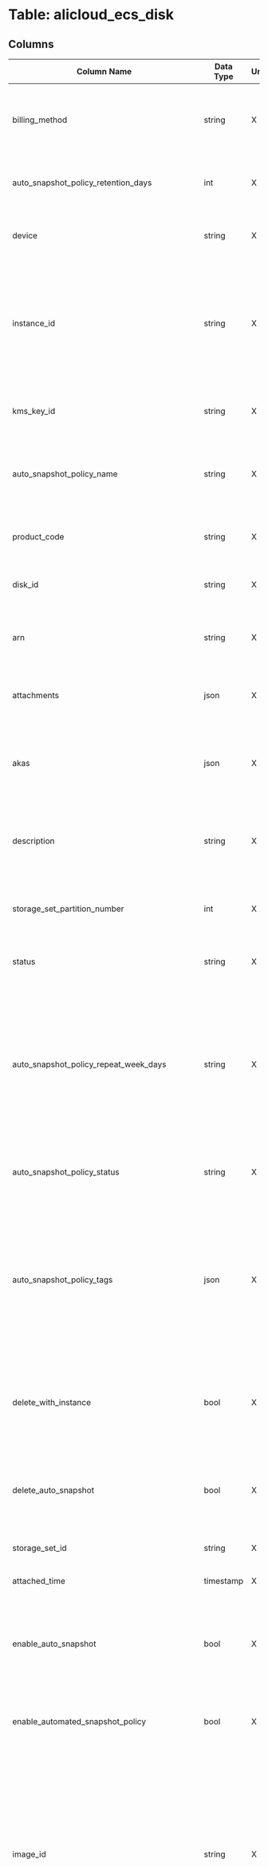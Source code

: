 # Table: alicloud_ecs_disk

## Columns 

|  Column Name   |  Data Type  | Uniq | Nullable | Description | 
|  ----  | ----  | ----  | ----  | ---- | 
| billing_method | string | X | √ | The billing method of the disk. Possible values are: PrePaid and PostPaid. | 
| auto_snapshot_policy_retention_days | int | X | √ | The retention period of the automatic snapshot. | 
| device | string | X | √ | The device name of the disk on its associated instance. | 
| instance_id | string | X | √ | The ID of the instance to which the disk is attached. This parameter has a value only when the value of Status is In_use. | 
| kms_key_id | string | X | √ | The device name of the disk on its associated instance. | 
| auto_snapshot_policy_name | string | X | √ | The name of the automatic snapshot policy applied to the disk. | 
| product_code | string | X | √ | The product code in Alibaba Cloud Marketplace. | 
| disk_id | string | X | √ | An unique identifier for the resource. | 
| arn | string | X | √ | The Alibaba Cloud Resource Name (ARN) of the ECS disk. | 
| attachments | json | X | √ | The attachment information of the cloud disk. | 
| akas | json | X | √ | Array of globally unique identifier strings (also known as) for the resource. | 
| description | string | X | √ | A user provided, human readable description for this resource. | 
| storage_set_partition_number | int | X | √ | The maximum number of partitions in a storage set. | 
| status | string | X | √ | Specifies the current state of the resource. | 
| auto_snapshot_policy_repeat_week_days | string | X | √ | The days of a week on which automatic snapshots are created. Valid values: 1 to 7, which corresponds to the days of the week. 1 indicates Monday. One or more days can be specified. | 
| auto_snapshot_policy_status | string | X | √ | The status of the automatic snapshot policy. | 
| auto_snapshot_policy_tags | json | X | √ | The days of a week on which automatic snapshots are created. Valid values: 1 to 7, which corresponds to the days of the week. 1 indicates Monday. One or more days can be specified. | 
| delete_with_instance | bool | X | √ | Indicates whether the disk is released when its associated instance is released. | 
| delete_auto_snapshot | bool | X | √ | Indicates whether the automatic snapshots of the disk are deleted when the disk is released. | 
| storage_set_id | string | X | √ | The ID of the storage set. | 
| attached_time | timestamp | X | √ | The time when the disk was attached. | 
| enable_auto_snapshot | bool | X | √ | Indicates whether the automatic snapshot policy feature was enabled for the disk. | 
| enable_automated_snapshot_policy | bool | X | √ | Indicates whether an automatic snapshot policy was applied to the disk. | 
| image_id | string | X | √ | The ID of the image used to create the instance. This parameter is empty unless the disk was created from an image. The value of this parameter remains unchanged throughout the lifecycle of the disk. | 
| serial_number | string | X | √ | The serial number of the disk. | 
| zone | string | X | √ | The zone name in which the resource is created. | 
| performance_level | string | X | √ | The performance level of the ESSD. | 
| mount_instance_num | int | X | √ | The number of instances to which the Shared Block Storage device is attached. | 
| portable | bool | X | √ | Indicates whether the disk is removable. | 
| auto_snapshot_policy_id | string | X | √ | The ID of the automatic snapshot policy applied to the disk. | 
| iops_read | int | X | √ | The number of I/O reads per second. | 
| auto_snapshot_policy_enable_cross_region_copy | bool | X | √ | The ID of the automatic snapshot policy applied to the disk. | 
| tags_src | json | X | √ | A list of tags attached with the resource. | 
| account_id | string | X | √ | The Alicloud Account ID in which the resource is located. | 
| expired_time | timestamp | X | √ | The time when the subscription disk expires. | 
| mount_instances | json | X | √ | The attaching information of the disk. | 
| region | string | X | √ | The Alicloud region in which the resource is located. | 
| creation_time | timestamp | X | √ | The time when the disk was created. | 
| category | string | X | √ | The category of the disk. | 
| detached_time | timestamp | X | √ | The time when the disk was detached. | 
| auto_snapshot_policy_creation_time | string | X | √ | The time when the auto snapshot policy was created. | 
| iops | int | X | √ | The number of input/output operations per second (IOPS). | 
| tags | json | X | √ | A map of tags for the resource. | 
| source_snapshot_id | string | X | √ | The ID of the snapshot used to create the disk. This parameter is empty unless the disk was created from a snapshot. The value of this parameter remains unchanged throughout the lifecycle of the disk. | 
| size | int | X | √ | Specifies the size of the disk. | 
| encrypted | bool | X | √ | Indicates whether the disk was encrypted. | 
| iops_write | int | X | √ | The number of I/O writes per second. | 
| resource_group_id | string | X | √ | The ID of the resource group to which the disk belongs. | 
| operation_lock | json | X | √ | The reasons why the disk was locked. | 
| name | string | X | √ | A friendly name for the resource. | 
| type | string | X | √ | Specifies the type of the disk. Possible values are: 'system' and 'data'. | 
| auto_snapshot_policy_time_points | string | X | √ | The points in time at which automatic snapshots are created. The least interval at which snapshots can be created is one hour. Valid values: 0 to 23, which corresponds to the hours of the day from 00:00 to 23:00. 1 indicates 01:00. You can specify multiple points in time. | 
| title | string | X | √ | Title of the resource. | 
| selefra_id | string | X | √ | primary keys value md5 | 


